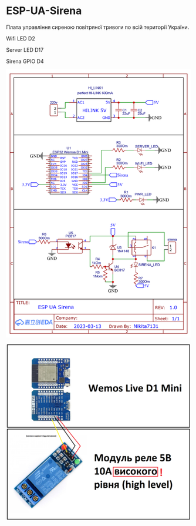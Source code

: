 # ESP-UA-Sirena

Плата управління сиреною повітряної тривоги по всій території України.






 Wifi LED D2  
 
 Server LED D17  
 
 Sirena GPIO D4
 
 
 ![alt tag](https://github.com/Nikita7131/ESP-UA-Sirena/blob/main/Shematich/Schematic_sirena_ESP-UA_Sirena.png "Описание небудет)")​
 
 
 ![alt tag](https://github.com/Nikita7131/ESP-UA-Sirena/blob/main/Shematich/components_foto.png "Опису не буде")​
 
 
